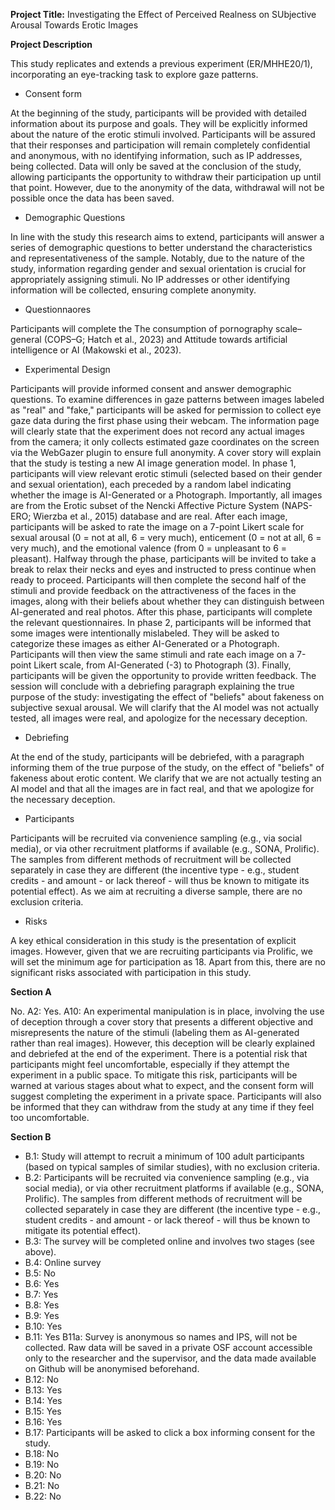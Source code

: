 **Project Title:** Investigating the Effect of Perceived Realness on SUbjective Arousal Towards Erotic Images

**Project Description**

This study replicates and extends a previous experiment (ER/MHHE20/1), incorporating an eye-tracking task to explore gaze patterns.

- Consent form

At the beginning of the study, participants will be provided with detailed information about its purpose and goals. They will be explicitly informed about the nature of the erotic stimuli involved. Participants will be assured that their responses and participation will remain completely confidential and anonymous, with no identifying information, such as IP addresses, being collected. Data will only be saved at the conclusion of the study, allowing participants the opportunity to withdraw their participation up until that point. However, due to the anonymity of the data, withdrawal will not be possible once the data has been saved.

- Demographic Questions

In line with the study this research aims to extend, participants will answer a series of demographic questions to better understand the characteristics and representativeness of the sample. Notably, due to the nature of the study, information regarding gender and sexual orientation is crucial for appropriately assigning stimuli. No IP addresses or other identifying information will be collected, ensuring complete anonymity.

- Questionnaores 

Participants will complete the The consumption of pornography scale–general (COPS–G; Hatch et al., 2023) and Attitude towards artificial intelligence or AI (Makowski et al., 2023).

- Experimental Design 

Participants will provide informed consent and answer demographic questions.
To examine differences in gaze patterns between images labeled as "real" and "fake," participants will be asked for permission to collect eye gaze data during the first phase using their webcam. The information page will clearly state that the experiment does not record any actual images from the camera; it only collects estimated gaze coordinates on the screen via the WebGazer plugin to ensure full anonymity.
A cover story will explain that the study is testing a new AI image generation model. In phase 1, participants will view relevant erotic stimuli (selected based on their gender and sexual orientation), each preceded by a random label indicating whether the image is AI-Generated or a Photograph. Importantly, all images are from the Erotic subset of the Nencki Affective Picture System (NAPS-ERO; Wierzba et al., 2015) database and are real.
After each image, participants will be asked to rate the image on a 7-point Likert scale for sexual arousal (0 = not at all, 6 = very much), enticement (0 = not at all, 6 = very much), and the emotional valence (from 0 = unpleasant to 6 = pleasant).
Halfway through the phase, participants will be invited to take a break to relax their necks and eyes and instructed to press continue when ready to proceed.
Participants will then complete the second half of the stimuli and provide feedback on the attractiveness of the faces in the images, along with their beliefs about whether they can distinguish between AI-generated and real photos.
After this phase, participants will complete the relevant questionnaires.
In phase 2, participants will be informed that some images were intentionally mislabeled. They will be asked to categorize these images as either AI-Generated or a Photograph.
Participants will then view the same stimuli and rate each image on a 7-point Likert scale, from AI-Generated (-3) to Photograph (3).
Finally, participants will be given the opportunity to provide written feedback. The session will conclude with a debriefing paragraph explaining the true purpose of the study: investigating the effect of "beliefs" about fakeness on subjective sexual arousal. We will clarify that the AI model was not actually tested, all images were real, and apologize for the necessary deception.

- Debriefing

At the end of the study, participants will be debriefed, with a paragraph informing them of the true purpose of the study, on the effect of "beliefs" of
fakeness about erotic content. We clarify that we are not actually testing an AI model and that all the images are in fact real, and that
we apologize for the necessary deception. 

- Participants

Participants will be recruited via convenience sampling (e.g., via social media), or via other recruitment platforms if available (e.g., SONA, Prolific). 
The samples from different methods of recruitment will be collected separately in case they are different (the incentive type - e.g., student credits - and amount - or lack thereof - will thus be known to mitigate its potential effect).
As we aim at recruiting a diverse sample, there are no exclusion criteria.

- Risks

A key ethical consideration in this study is the presentation of explicit images. However, given that we are recruiting participants via Prolific, we will set the minimum age for participation as 18. Apart from this, there are no significant risks associated with participation in this study.

**Section A**

No.
A2: Yes.
A10: An experimental manipulation is in place, involving the use of deception through a cover story that presents a different objective and misrepresents the nature of the stimuli (labeling them as AI-generated rather than real images). However, this deception will be clearly explained and debriefed at the end of the experiment. There is a potential risk that participants might feel uncomfortable, especially if they attempt the experiment in a public space. To mitigate this risk, participants will be warned at various stages about what to expect, and the consent form will suggest completing the experiment in a private space. Participants will also be informed that they can withdraw from the study at any time if they feel too uncomfortable.

**Section B**

- B.1: Study will attempt to recruit a minimum of 100 adult participants (based on typical samples of similar studies), with no exclusion criteria.
- B.2: Participants will be recruited via convenience sampling (e.g., via social media), or via other recruitment platforms if available (e.g., SONA, Prolific). The samples from different methods of recruitment will be collected separately in case they are different (the incentive type - e.g., student credits - and amount - or lack thereof - will thus be known to mitigate its potential effect).
- B.3: The survey will be completed online and involves two stages (see above).
- B.4: Online survey
- B.5: No
- B.6: Yes
- B.7: Yes
- B.8: Yes
- B.9: Yes
- B.10: Yes
- B.11: Yes
    B11a: Survey is anonymous so names and IPS, will not be collected. Raw data will be saved in a private OSF account accessible only to the researcher and the supervisor, and the data made available on Github will be anonymised beforehand.
- B.12: No
- B.13: Yes
- B.14: Yes
- B.15: Yes
- B.16: Yes
- B.17: Participants will be asked to click a box informing consent for the study.
- B.18: No
- B.19: No
- B.20: No
- B.21: No
- B.22: No

